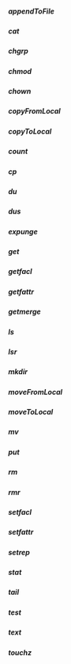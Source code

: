 ##### appendToFile
##### cat
##### chgrp
##### chmod
##### chown
##### copyFromLocal
##### copyToLocal
##### count
##### cp
##### du
##### dus
##### expunge
##### get
##### getfacl
##### getfattr
##### getmerge
##### ls
##### lsr
##### mkdir
##### moveFromLocal
##### moveToLocal
##### mv
##### put
##### rm
##### rmr
##### setfacl
##### setfattr
##### setrep
##### stat
##### tail
##### test
##### text
##### touchz
